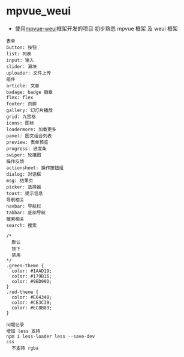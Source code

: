 # mpvue_weui

* 使用[mpvue-weui](https://github.com/KuangPF/mpvue-weui)框架开发的项目 初步熟悉 mpvue 框架 及 weui 框架

```
表单
button: 按钮
list: 列表
input: 输入
slider: 滑块
uploader: 文件上传
组件
article: 文章
badage: badge 徽章
flex: flex
footer: 页脚
gallery: 幻灯片播放
grid: 九宫格
icons: 图标
loadermore: 加载更多
panel: 图文组合列表
preview: 表单预览
progress: 进度条
swiper: 轮播图
操作反馈
actionsheet: 操作按钮组
dialog: 对话框
msg: 结果页
picker: 选择器
toast: 提示信息
导航相关
navbar: 导航栏
tabbar: 底部导航
搜索相关
search: 搜索

/*
  默认
  按下
  禁用
*/
.green-theme {
  color: #1AAD19;
  color: #179B16;
  color: #9ED99D;
}
.red-theme {
  color: #E64340;
  color: #CE3C39;
  color: #EC8B89;
}
```

```
问题记录
增加 less 支持
npm i less-loader less --save-dev
css
  不支持 rgba
```

